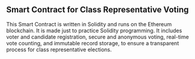 ## Smart Contract for Class Representative Voting

This Smart Contract is written in Solidity and runs on the Ethereum blockchain. It is made just to practice Solidity programming. It includes voter and candidate registration, secure and anonymous voting, real-time vote counting, and immutable record storage, to ensure a transparent  process for class representative elections.
